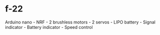 # f-22
Arduino nano - NRF - 2 brushless motors - 2 servos - LIPO battery - Signal indicator - Battery indicator - Speed control
